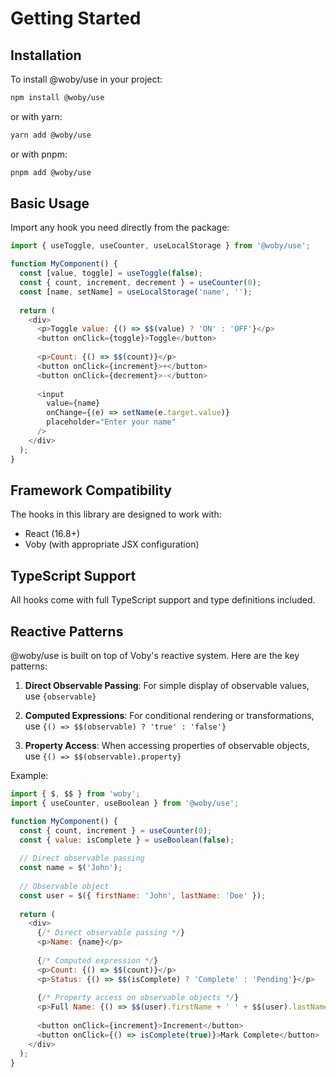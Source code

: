 # Getting Started

## Installation

To install @woby/use in your project:

```bash
npm install @woby/use
```

or with yarn:

```bash
yarn add @woby/use
```

or with pnpm:

```bash
pnpm add @woby/use
```

## Basic Usage

Import any hook you need directly from the package:

```javascript
import { useToggle, useCounter, useLocalStorage } from '@woby/use';

function MyComponent() {
  const [value, toggle] = useToggle(false);
  const { count, increment, decrement } = useCounter(0);
  const [name, setName] = useLocalStorage('name', '');
  
  return (
    <div>
      <p>Toggle value: {() => $$(value) ? 'ON' : 'OFF'}</p>
      <button onClick={toggle}>Toggle</button>
      
      <p>Count: {() => $$(count)}</p>
      <button onClick={increment}>+</button>
      <button onClick={decrement}>-</button>
      
      <input 
        value={name} 
        onChange={(e) => setName(e.target.value)} 
        placeholder="Enter your name" 
      />
    </div>
  );
}
```

## Framework Compatibility

The hooks in this library are designed to work with:
- React (16.8+)
- Voby (with appropriate JSX configuration)

## TypeScript Support

All hooks come with full TypeScript support and type definitions included.

## Reactive Patterns

@woby/use is built on top of Voby's reactive system. Here are the key patterns:

1. **Direct Observable Passing**: For simple display of observable values, use `{observable}`

2. **Computed Expressions**: For conditional rendering or transformations, use `{() => $$(observable) ? 'true' : 'false'}`

3. **Property Access**: When accessing properties of observable objects, use `{() => $$(observable).property}`

Example:

```javascript
import { $, $$ } from 'woby';
import { useCounter, useBoolean } from '@woby/use';

function MyComponent() {
  const { count, increment } = useCounter(0);
  const { value: isComplete } = useBoolean(false);
  
  // Direct observable passing
  const name = $('John');
  
  // Observable object
  const user = $({ firstName: 'John', lastName: 'Doe' });
  
  return (
    <div>
      {/* Direct observable passing */}
      <p>Name: {name}</p>
      
      {/* Computed expression */}
      <p>Count: {() => $$(count)}</p>
      <p>Status: {() => $$(isComplete) ? 'Complete' : 'Pending'}</p>
      
      {/* Property access on observable objects */}
      <p>Full Name: {() => $$(user).firstName + ' ' + $$(user).lastName}</p>
      
      <button onClick={increment}>Increment</button>
      <button onClick={() => isComplete(true)}>Mark Complete</button>
    </div>
  );
}
```

